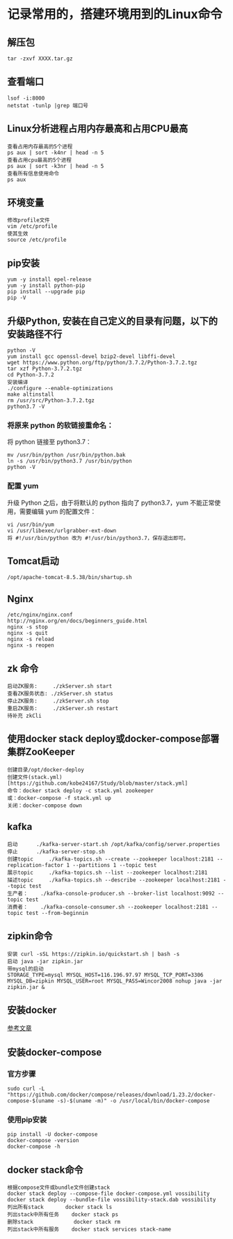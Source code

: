 # 记录常用的，搭建环境用到的Linux命令

## 解压包
```
tar -zxvf XXXX.tar.gz
```
## 查看端口
```
lsof -i:8000
netstat -tunlp |grep 端口号
```
## Linux分析进程占用内存最高和占用CPU最高
```
查看占用内存最高的5个进程
ps aux | sort -k4nr | head -n 5
查看占用cpu最高的5个进程
ps aux | sort -k3nr | head -n 5
查看所有信息使用命令
ps aux
```
## 环境变量
```
修改profile文件
vim /etc/profile
使其生效
source /etc/profile
```
## pip安装
```
yum -y install epel-release
yum -y install python-pip
pip install --upgrade pip
pip -V
```
## 升级Python, 安装在自己定义的目录有问题，以下的安装路径不行
```
python -V
yum install gcc openssl-devel bzip2-devel libffi-devel
wget https://www.python.org/ftp/python/3.7.2/Python-3.7.2.tgz
tar xzf Python-3.7.2.tgz
cd Python-3.7.2
安装编译
./configure --enable-optimizations
make altinstall
rm /usr/src/Python-3.7.2.tgz
python3.7 -V
```
### 将原来 python 的软链接重命名：
将 python 链接至 python3.7：
```
mv /usr/bin/python /usr/bin/python.bak
ln -s /usr/bin/python3.7 /usr/bin/python
python -V
```
### 配置 yum
升级 Python 之后，由于将默认的 python 指向了 python3.7，yum 不能正常使用，需要编辑 yum 的配置文件：
```
vi /usr/bin/yum
vi /usr/libexec/urlgrabber-ext-down
将 #!/usr/bin/python 改为 #!/usr/bin/python3.7，保存退出即可。
```
## Tomcat启动
```
/opt/apache-tomcat-8.5.38/bin/shartup.sh
```
## Nginx
```
/etc/nginx/nginx.conf
http://nginx.org/en/docs/beginners_guide.html
nginx -s stop
nginx -s quit 
nginx -s reload 
nginx -s reopen 
```
## zk 命令
```
启动ZK服务:		./zkServer.sh start
查看ZK服务状态: ./zkServer.sh status
停止ZK服务:		./zkServer.sh stop
重启ZK服务:		./zkServer.sh restart
待补充 zkCli
```
## 使用docker stack deploy或docker-compose部署集群ZooKeeper
```
创建目录/opt/docker-deploy
创建文件(stack.yml)[https://github.com/kobe24167/Study/blob/master/stack.yml]
命令：docker stack deploy -c stack.yml zookeeper
或：docker-compose -f stack.yml up
关闭：docker-compose down
```
## kafka
```
启动		./kafka-server-start.sh /opt/kafka/config/server.properties
停止 		./kafka-server-stop.sh
创建topic 	./kafka-topics.sh --create --zookeeper localhost:2181 --replication-factor 1 --partitions 1 --topic test
展示topic 	./kafka-topics.sh --list --zookeeper localhost:2181
描述topic 	./kafka-topics.sh --describe --zookeeper localhost:2181 --topic test
生产者：	./kafka-console-producer.sh --broker-list localhost:9092 --topic test
消费者：	./kafka-console-consumer.sh --zookeeper localhost:2181 --topic test --from-beginnin
```
## zipkin命令
```
安装 curl -sSL https://zipkin.io/quickstart.sh | bash -s
启动 java -jar zipkin.jar
带mysql的启动
STORAGE_TYPE=mysql MYSQL_HOST=116.196.97.97 MYSQL_TCP_PORT=3306 MYSQL_DB=zipkin MYSQL_USER=root MYSQL_PASS=Wincor2008 nohup java -jar zipkin.jar &
```
## 安装docker
[参考文章](https://blog.csdn.net/achenyuan/article/details/80195401#linuxdockerCompose_388)

## 安装docker-compose
### 官方步骤
```
sudo curl -L "https://github.com/docker/compose/releases/download/1.23.2/docker-compose-$(uname -s)-$(uname -m)" -o /usr/local/bin/docker-compose
```
### 使用pip安装
```
pip install -U docker-compose
docker-compose -version
docker-compose -h
```

## docker stack命令
```
根据compose文件或bundle文件创建stack
docker stack deploy --compose-file docker-compose.yml vossibility
docker stack deploy --bundle-file vossibility-stack.dab vossibility
列出所有stack		docker stack ls
列出stack中所有任务	docker stack ps
删除stack 			docker stack rm
列出stack中所有服务	docker stack services stack-name
```